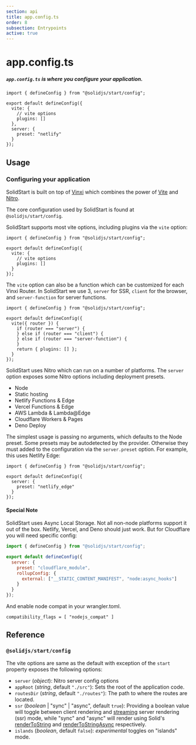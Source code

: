 ```yaml
---
section: api
title: app.config.ts
order: 8
subsection: Entrypoints
active: true
---
```


# app.config.ts

##### `app.config.ts` is where you configure your application.

<div class="text-lg">

```tsx
import { defineConfig } from "@solidjs/start/config";

export default defineConfig({
  vite: {
    // vite options
    plugins: []
  },
  server: {
    preset: "netlify"
  }
});
```

</div>

<table-of-contents></table-of-contents>

## Usage

### Configuring your application

SolidStart is built on top of [Vinxi](https://vinxi.vercel.app/) which combines the power of [Vite](https://vitejs.dev) and [Nitro](https://nitro.unjs.io).

The core configuration used by SolidStart is found at `@solidjs/start/config`.

SolidStart supports most vite options, including plugins via the `vite` option:

```tsx
import { defineConfig } from "@solidjs/start/config";

export default defineConfig({
  vite: {
    // vite options
    plugins: []
  }
});
```

The `vite` option can also be a function which can be customized for each Vinxi Router. In SolidStart we use 3, `server` for SSR, `client` for the browser, and `server-function` for server functions.

```tsx
import { defineConfig } from "@solidjs/start/config";

export default defineConfig({
  vite({ router }) {
    if (router === "server") {
    } else if (router === "client") {
    } else if (router === "server-function") {
    }
    return { plugins: [] };
  }
});
```

SolidStart uses Nitro which can run on a number of platforms. The `server` option exposes some Nitro options including deployment presets.

- Node
- Static hosting
- Netlify Functions & Edge
- Vercel Functions & Edge
- AWS Lambda & Lambda@Edge
- Cloudflare Workers & Pages
- Deno Deploy

The simplest usage is passing no arguments, which defaults to the Node preset. Some presets may be autodetected by the provider. Otherwise they must added to the configuration via the `server.preset` option. For example, this uses Netlify Edge:

```tsx
import { defineConfig } from "@solidjs/start/config";

export default defineConfig({
  server: {
    preset: "netlify_edge"
  }
});
```

#### Special Note

SolidStart uses Async Local Storage. Not all non-node platforms support it out of the box. Netlify, Vercel, and Deno should just work. But for Cloudflare you will need specific config:

```js
import { defineConfig } from "@solidjs/start/config";

export default defineConfig({
  server: {
    preset: "cloudflare_module",
    rollupConfig: {
      external: ["__STATIC_CONTENT_MANIFEST", "node:async_hooks"]
    }
  }
});
```

And enable node compat in your wrangler.toml.

```
compatibility_flags = [ "nodejs_compat" ]
```

## Reference

### `@solidjs/start/config`

The vite options are same as the default with exception of the `start` property exposes the following options:

- `server` (_object_): Nitro server config options
- `appRoot` (_string_, default `"./src"`): Sets the root of the application code.
- `routesDir` (_string_, default `"./routes"`): The path to where the routes are located.
- `ssr` (_boolean_ | "sync" | "async", default `true`): Providing a boolean value will toggle between client rendering and [streaming](https://docs.solidjs.com/references/concepts/ssr/streaming) server rendering (ssr) mode, while "sync" and "async" will render using Solid's [renderToString](https://docs.solidjs.com/references/concepts/ssr/simple-client-fetching-ssr) and [renderToStringAsync](https://docs.solidjs.com/references/concepts/ssr/async-ssr) respectively.
- `islands` (_boolean_, default `false`): _experimental_ toggles on "islands" mode.
